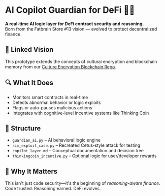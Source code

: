 # AI Copilot Guardian for DeFi 🔐🧠

**A real-time AI logic layer for DeFi contract security and reasoning.**  
Born from the Fatbrain Store #13 vision — evolved to protect decentralized finance.

## 🔗 Linked Vision
This prototype extends the concepts of cultural encryption and blockchain memory from our [Culture Encryption Blockchain Repo](https://github.com/fatbrain1/culture-encryption-blockchain).

## 🔍 What It Does
- Monitors smart contracts in real-time  
- Detects abnormal behavior or logic exploits  
- Flags or auto-pauses malicious actions  
- Integrates with cognitive-level incentive systems like Thinking Coin  

## 📂 Structure
- `guardian_ai.py` – AI behavioral logic engine  
- `sim_exploit_case.py` – Recreated Cetus-style attack for testing  
- `copilot_layer.md` – Conceptual documentation and decision tree  
- `thinkingcoin_incentive.py` – Optional logic for user/developer rewards

## 🧠 Why It Matters
This isn't just code security—it's the beginning of *reasoning-aware finance*.  
Code trusted. Reasoning earned. DeFi evolves.
